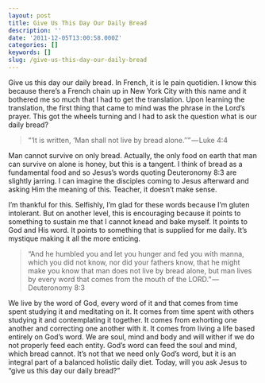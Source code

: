 ```yaml
---
layout: post
title: Give Us This Day Our Daily Bread
description: ''
date: '2011-12-05T13:00:58.000Z'
categories: []
keywords: []
slug: /give-us-this-day-our-daily-bread
---
```


Give us this day our daily bread. In French, it is le pain quotidien. I know this because there’s a French chain up in New York City with this name and it bothered me so much that I had to get the translation. Upon learning the translation, the first thing that came to mind was the phrase in the Lord’s prayer. This got the wheels turning and I had to ask the question what is our daily bread?

> “‘It is written, ‘Man shall not live by bread alone.’’” — Luke 4:4

Man cannot survive on only bread. Actually, the only food on earth that man can survive on alone is honey, but this is a tangent. I think of bread as a fundamental food and so Jesus’s words quoting Deuteronomy 8:3 are slightly jarring. I can imagine the disciples coming to Jesus afterward and asking Him the meaning of this. Teacher, it doesn’t make sense.

I’m thankful for this. Selfishly, I’m glad for these words because I’m gluten intolerant. But on another level, this is encouraging because it points to something to sustain me that I cannot knead and bake myself. It points to God and His word. It points to something that is supplied for me daily. It’s mystique making it all the more enticing.

> “And he humbled you and let you hunger and fed you with manna, which you did not know, nor did your fathers know, that he might make you know that man does not live by bread alone, but man lives by every word that comes from the mouth of the LORD.” — Deuteronomy 8:3

We live by the word of God, every word of it and that comes from time spent studying it and meditating on it. It comes from time spent with others studying it and contemplating it together. It comes from exhorting one another and correcting one another with it. It comes from living a life based entirely on God’s word. We are soul, mind and body and will wither if we do not properly feed each entity. God’s word can feed the soul and mind, which bread cannot. It’s not that we need only God’s word, but it is an integral part of a balanced holistic daily diet. Today, will you ask Jesus to “give us this day our daily bread?”